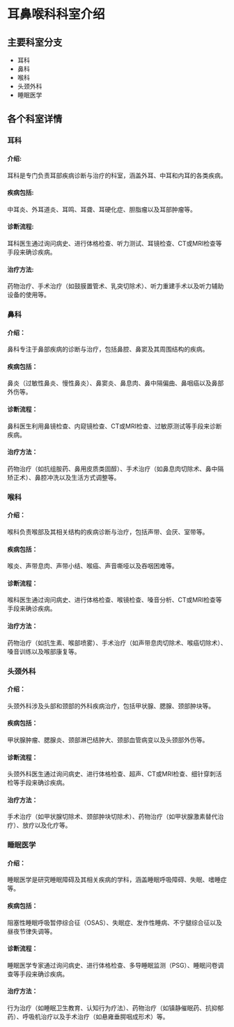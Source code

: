 # 耳鼻喉科科室介绍

## 主要科室分支
   - 耳科
   - 鼻科
   - 喉科
   - 头颈外科
   - 睡眠医学

## 各个科室详情
### 耳科
#### 介绍:
耳科是专门负责耳部疾病诊断与治疗的科室，涵盖外耳、中耳和内耳的各类疾病。
#### 疾病包括:
中耳炎、外耳道炎、耳鸣、耳聋、耳硬化症、胆脂瘤以及耳部肿瘤等。
#### 诊断流程:
耳科医生通过询问病史、进行体格检查、听力测试、耳镜检查、CT或MRI检查等手段来确诊疾病。
#### 治疗方法:
药物治疗、手术治疗（如鼓膜置管术、乳突切除术）、听力重建手术以及听力辅助设备的使用等。

### 鼻科
#### 介绍：
鼻科专注于鼻部疾病的诊断与治疗，包括鼻腔、鼻窦及其周围结构的疾病。
#### 疾病包括：
鼻炎（过敏性鼻炎、慢性鼻炎）、鼻窦炎、鼻息肉、鼻中隔偏曲、鼻咽癌以及鼻部外伤等。
#### 诊断流程：
鼻科医生利用鼻镜检查、内窥镜检查、CT或MRI检查、过敏原测试等手段来诊断疾病。
#### 治疗方法：
药物治疗（如抗组胺药、鼻用皮质类固醇）、手术治疗（如鼻息肉切除术、鼻中隔矫正术）、鼻腔冲洗以及生活方式调整等。

### 喉科
#### 介绍：
喉科负责喉部及其相关结构的疾病诊断与治疗，包括声带、会厌、室带等。
#### 疾病包括：
喉炎、声带息肉、声带小结、喉癌、声音嘶哑以及吞咽困难等。
#### 诊断流程：
喉科医生通过询问病史、进行体格检查、喉镜检查、嗓音分析、CT或MRI检查等手段来确诊疾病。
#### 治疗方法：
药物治疗（如抗生素、喉部喷雾）、手术治疗（如声带息肉切除术、喉癌切除术）、嗓音训练以及喉部康复等。

### 头颈外科
#### 介绍：
头颈外科涉及头部和颈部的外科疾病治疗，包括甲状腺、腮腺、颈部肿块等。
#### 疾病包括：
甲状腺肿瘤、腮腺炎、颈部淋巴结肿大、颈部血管病变以及头颈部外伤等。
#### 诊断流程：
头颈外科医生通过询问病史、进行体格检查、超声、CT或MRI检查、细针穿刺活检等手段来确诊疾病。
#### 治疗方法：
手术治疗（如甲状腺切除术、颈部肿块切除术）、药物治疗（如甲状腺激素替代治疗）、放疗以及化疗等。

### 睡眠医学
#### 介绍：
睡眠医学是研究睡眠障碍及其相关疾病的学科，涵盖睡眠呼吸障碍、失眠、嗜睡症等。
#### 疾病包括：
阻塞性睡眠呼吸暂停综合征（OSAS）、失眠症、发作性睡病、不宁腿综合征以及昼夜节律失调等。
#### 诊断流程：
睡眠医学专家通过询问病史、进行体格检查、多导睡眠监测（PSG）、睡眠问卷调查等手段来确诊疾病。
#### 治疗方法：
行为治疗（如睡眠卫生教育、认知行为疗法）、药物治疗（如镇静催眠药、抗抑郁药）、呼吸机治疗以及手术治疗（如悬雍垂腭咽成形术）等。
